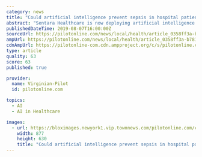 ```yaml
---
category: news
title: "Could artificial intelligence prevent sepsis in hospital patients? Sentara thinks so."
abstract: "Sentara Healthcare is now deploying artificial intelligence to use that data to stop patients from contracting life-threatening sepsis. Earlier this year the system launched a sepsis prediction ..."
publishedDateTime: 2019-08-07T16:00:00Z
sourceUrl: https://pilotonline.com/news/local/health/article_0358ff3a-b781-11e9-8d5c-bf27fd29bcee.html
ampUrl: https://pilotonline.com/news/local/health/article_0358ff3a-b781-11e9-8d5c-bf27fd29bcee.amp.html
cdnAmpUrl: https://pilotonline-com.cdn.ampproject.org/c/s/pilotonline.com/news/local/health/article_0358ff3a-b781-11e9-8d5c-bf27fd29bcee.amp.html
type: article
quality: 63
score: 63
published: true

provider:
  name: Virginian-Pilot
  id: pilotonline.com

topics:
  - AI
  - AI in Healthcare

images:
  - url: https://bloximages.newyork1.vip.townnews.com/pilotonline.com/content/tncms/assets/v3/editorial/b/07/b07ac117-16f4-50d1-95cd-1c10162bd534/5d49cb61d0a67.image.jpg?resize=877%2C630
    width: 877
    height: 630
    title: "Could artificial intelligence prevent sepsis in hospital patients? Sentara thinks so."
---
```

